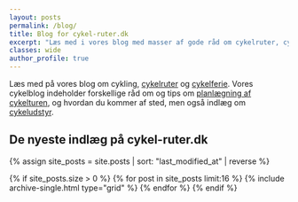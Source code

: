 ```yaml
---
layout: posts
permalink: /blog/
title: Blog for cykel-ruter.dk
excerpt: "Læs med i vores blog med masser af gode råd om cykelruter, cykelferie og cykelture."
classes: wide
author_profile: true
---
```


Læs med på vores blog om cykling, [cykelruter](/cykelruter-danmark/) og [cykelferie](/cykelferie/). Vores cykelblog indeholder forskellige råd om og tips om [planlægning af cykelturen](/planlaegning-af-turen/), og hvordan du kommer af sted, men også indlæg om [cykeludstyr](/cykeludstyr/).

<h2>De nyeste indlæg på cykel-ruter.dk</h2>

<div class="feature__wrapper">

{% assign site_posts = site.posts | sort: "last_modified_at" | reverse %}

{% if site_posts.size > 0 %}
  {% for post in site_posts limit:16 %}
    {% include archive-single.html type="grid" %}
  {% endfor %}
{% endif %}

</div>
